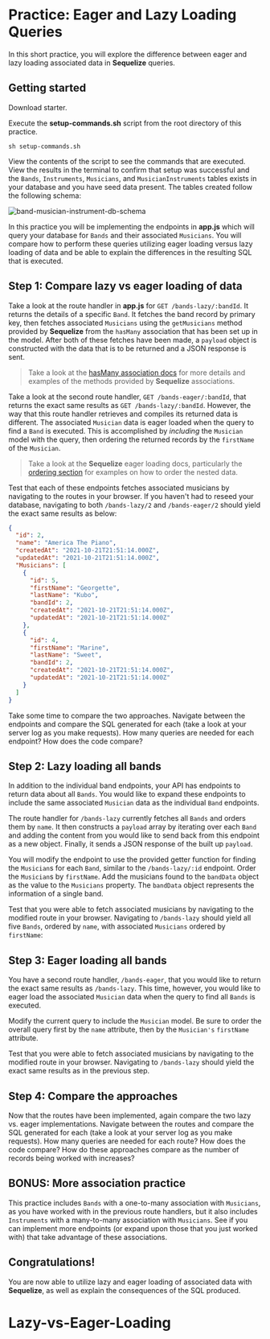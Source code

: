 # Practice: Eager and Lazy Loading Queries

In this short practice, you will explore the difference between eager and lazy
loading associated data in **Sequelize** queries.

## Getting started

Download starter. 

Execute the __setup-commands.sh__ script from the root directory of this
practice. 

```shell
sh setup-commands.sh
```

View the contents of the script to see the commands that are executed. View the
results in the terminal to confirm that setup was successful and the `Bands`,
`Instruments`, `Musicians`, and `MusicianInstruments` tables exists in your
database and you have seed data present. The tables created follow the following
schema:

![band-musician-instrument-db-schema]

In this practice you will be implementing the endpoints in __app.js__ which will
query your database for `Bands` and their associated `Musicians`. You will
compare how to perform these queries utilizing eager loading versus lazy loading
of data and be able to explain the differences in the resulting SQL that is
executed.

## Step 1: Compare lazy vs eager loading of data

Take a look at the route handler in __app.js__ for `GET /bands-lazy/:bandId`. It
returns the details of a specific `Band`. It fetches the band record by primary
key, then fetches associated `Musicians` using the `getMusicians` method
provided by **Sequelize** from the `hasMany` association that has been set up in
the model. After both of these fetches have been made, a `payload` object is
constructed with the data that is to be returned and a JSON response is sent.

> Take a look at the [hasMany association docs][hasMany-docs] for more details
> and examples of the methods provided by **Sequelize** associations.

Take a look at the second route handler, `GET /bands-eager/:bandId`, that returns the
exact same results as `GET /bands-lazy/:bandId`. However, the way that this route
handler retrieves and compiles its returned data is different. The associated
`Musician` data is eager loaded when the query to find a `Band` is executed. This is
accomplished by *including* the `Musician` model with the query, then ordering the
returned records by the `firstName` of the `Musician`.

> Take a look at the **Sequelize** eager loading docs, particularly the
> [ordering section][order-eager-docs] for examples on how to order the nested
> data.

Test that each of these endpoints fetches associated musicians by navigating to
the routes in your browser. If you haven't had to reseed your database,
navigating to both `/bands-lazy/2` and `/bands-eager/2` should yield the exact
same results as below:

```json
{
  "id": 2,
  "name": "America The Piano",
  "createdAt": "2021-10-21T21:51:14.000Z",
  "updatedAt": "2021-10-21T21:51:14.000Z",
  "Musicians": [
    {
      "id": 5,
      "firstName": "Georgette",
      "lastName": "Kubo",
      "bandId": 2,
      "createdAt": "2021-10-21T21:51:14.000Z",
      "updatedAt": "2021-10-21T21:51:14.000Z"
    },
    {
      "id": 4,
      "firstName": "Marine",
      "lastName": "Sweet",
      "bandId": 2,
      "createdAt": "2021-10-21T21:51:14.000Z",
      "updatedAt": "2021-10-21T21:51:14.000Z"
    }
  ]
}
```

Take some time to compare the two approaches. Navigate between the endpoints
and compare the SQL generated for each (take a look at your server log as you
make requests). How many queries are needed for each endpoint? How does the code
compare?


## Step 2: Lazy loading all bands

In addition to the individual band endpoints, your API has endpoints to return
data about all `Bands`. You would like to expand these endpoints to include the
same associated `Musician` data as the individual `Band` endpoints.

The route handler for `/bands-lazy` currently fetches all `Bands` and orders
them by `name`. It then constructs a `payload` array by iterating over each
`Band` and adding the content from you would like to send back from this
endpoint as a new object. Finally, it sends a JSON response of the built up
`payload`.

You will modify the endpoint to use the provided getter function for finding the
`Musician`s for each `Band`, similar to the `/bands-lazy/:id` endpoint. Order the
`Musician`s by `firstName`. Add the musicians found to the `bandData` object
as the value to the `Musicians` property. The `bandData` object represents the
information of a single band.

Test that you were able to fetch associated musicians by navigating to the
modified route in your browser. Navigating to `/bands-lazy` should yield all
five `Bands`, ordered by `name`, with associated `Musicians` ordered by
`firstName`:


## Step 3: Eager loading all bands

You have a second route handler, `/bands-eager`, that you would like to return
the exact same results as `/bands-lazy`. This time, however, you would like to
eager load the associated `Musician` data when the query to find all `Bands` is
executed.

Modify the current query to include the `Musician` model. Be sure to order the
overall query first by the `name` attribute, then by the `Musician's`
`firstName` attribute.

Test that you were able to fetch associated musicians by navigating to the modified
route in your browser. Navigating to `/bands-lazy` should yield the exact same
results as in the previous step.


## Step 4: Compare the approaches

Now that the routes have been implemented, again compare the two lazy vs. eager
implementations. Navigate between the routes and compare the SQL generated for
each (take a look at your server log as you make requests). How many queries are
needed for each route? How does the code compare? How do these approaches
compare as the number of records being worked with increases?


## BONUS: More association practice

This practice includes `Bands` with a one-to-many association with `Musicians`,
as you have worked with in the previous route handlers, but it also includes
`Instruments` with a many-to-many association with `Musicians`. See if you can
implement more endpoints (or expand upon those that you just worked with) that
take advantage of these associations.


## Congratulations!

You are now able to utilize lazy and eager loading of associated data with
**Sequelize**, as well as explain the consequences of the SQL produced.


[band-musician-instrument-db-schema]: https://appacademy-open-assets.s3.us-west-1.amazonaws.com/Modular-Curriculum/content/week-11/practices/band-musician-instrument-db-schema.png
[band-musician-instrument-db-diagram-info]: https://appacademy-open-assets.s3.us-west-1.amazonaws.com/Modular-Curriculum/content/week-11/practices/band-musician-instrument-db-diagram-info.txt
[hasMany-docs]: https://sequelize.org/master/class/src/associations/has-many.js~HasMany.html#instance-method-get
[order-eager-docs]: https://sequelize.org/master/manual/eager-loading.html#ordering-eager-loaded-associations
# Lazy-vs-Eager-Loading

